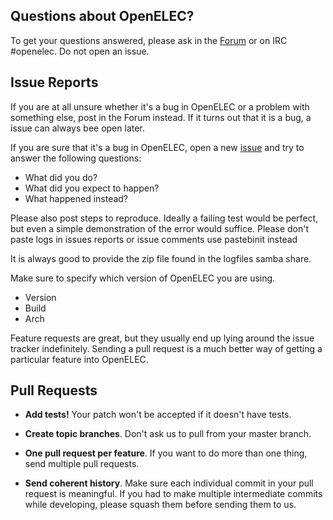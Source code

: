 ## Questions about OpenELEC?

To get your questions answered, please ask in the [Forum] or on IRC #openelec.
Do not open an issue.

## Issue Reports

If you are at all unsure whether it's a bug in OpenELEC or a problem with something
else, post in the Forum instead. If it turns out that it is a bug, a issue
can always bee open later.

If you are sure that it's a bug in OpenELEC, open a new [issue] and try to
answer the following questions:

- What did you do?
- What did you expect to happen?
- What happened instead?

Please also post steps to reproduce. Ideally a failing test would be
perfect, but even a simple demonstration of the error would suffice.
Please don't paste logs in issues reports or issue comments use pastebinit instead

It is always good to provide the zip file found in the logfiles samba share.

Make sure to specify which version of OpenELEC you are using.
- Version
- Build
- Arch

Feature requests are great, but they usually end up lying around the issue
tracker indefinitely. Sending a pull request is a much better way of getting a
particular feature into OpenELEC.

## Pull Requests

- **Add tests!** Your patch won't be accepted if it doesn't have tests.

- **Create topic branches**. Don't ask us to pull from your master branch.

- **One pull request per feature**. If you want to do more than one thing, send
  multiple pull requests.

- **Send coherent history**. Make sure each individual commit in your pull
  request is meaningful. If you had to make multiple intermediate commits while
  developing, please squash them before sending them to us.

[Forum]: http://openelec.tv/forum
[issue]: https://github.com/OpenELEC/OpenELEC.tv/issues

